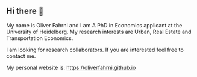 ## Hi there 👋

My name is Oliver Fahrni and I am A PhD in Economics applicant at the University of Heidelberg. My research interests are Urban, Real Estate and Transportation Economics.

I am looking for research collaborators. If you are interested feel free to contact me.

My personal website is: https://oliverfahrni.github.io



<!--
**oliverfahrni/oliverfahrni** is a ✨ _special_ ✨ repository because its `README.md` (this file) appears on your GitHub profile.

Here are some ideas to get you started:

- 🔭 I’m currently working on ...
- 🌱 I’m currently learning ...
- 👯 I’m looking to collaborate on ...
- 🤔 I’m looking for help with ...
- 💬 Ask me about ...
- 📫 How to reach me: ...
- 😄 Pronouns: ...
- ⚡ Fun fact: ...
-->
